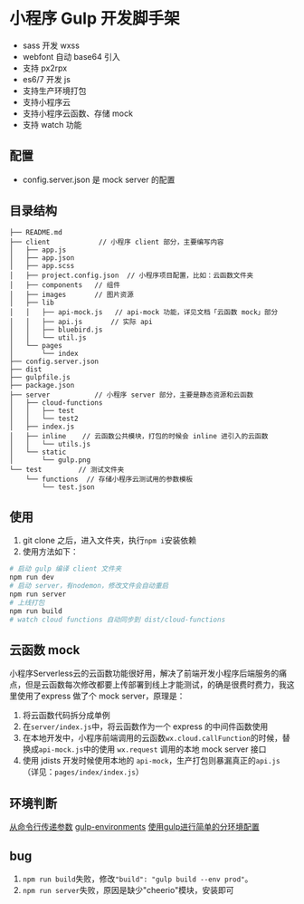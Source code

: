 # 小程序 Gulp 开发脚手架

* sass 开发 wxss
* webfont 自动 base64 引入
* 支持 px2rpx
* es6/7 开发 js
* 支持生产环境打包
* 支持小程序云
* 支持小程序云函数、存储 mock
* 支持 watch 功能

## 配置

* config.server.json 是 mock server 的配置

## 目录结构

```
├── README.md
├── client            // 小程序 client 部分，主要编写内容
│   ├── app.js
│   ├── app.json
│   ├── app.scss
│   ├── project.config.json  // 小程序项目配置，比如：云函数文件夹
│   ├── components   // 组件
│   ├── images       // 图片资源
│   ├── lib
│   │   ├── api-mock.js   // api-mock 功能，详见文档「云函数 mock」部分
│   │   ├── api.js       // 实际 api
│   │   ├── bluebird.js
│   │   └── util.js
│   └── pages
│       └── index
├── config.server.json
├── dist
├── gulpfile.js
├── package.json
├── server           // 小程序 server 部分，主要是静态资源和云函数
│   ├── cloud-functions
│   │   ├── test
│   │   └── test2
│   ├── index.js
│   ├── inline    // 云函数公共模块，打包的时候会 inline 进引入的云函数
│   │   └── utils.js
│   └── static
│       └── gulp.png
└── test         // 测试文件夹
    └── functions  // 存储小程序云测试用的参数模板
        └── test.json
```

## 使用
1. git clone 之后，进入文件夹，执行`npm i`安装依赖
2. 使用方法如下：

```bash
# 启动 gulp 编译 client 文件夹
npm run dev
# 启动 server，有nodemon，修改文件会自动重启
npm run server
# 上线打包
npm run build
# watch cloud functions 自动同步到 dist/cloud-functions
```


## 云函数 mock
小程序Serverless云的云函数功能很好用，解决了前端开发小程序后端服务的痛点，但是云函数每次修改都要上传部署到线上才能测试，的确是很费时费力，我这里使用了express 做了个 mock server，原理是：

1. 将云函数代码拆分成单例
2. 在`server/index.js`中，将云函数作为一个 express 的中间件函数使用
3. 在本地开发中，小程序前端调用的云函数`wx.cloud.callFunction`的时候，替换成`api-mock.js`中的使用 `wx.request` 调用的本地 mock server 接口
4. 使用 jdists 开发时候使用本地的 `api-mock`，生产打包则暴漏真正的`api.js`（详见：`pages/index/index.js`）


## 环境判断

[从命令行传递参数](https://www.gulpjs.com.cn/docs/recipes/pass-arguments-from-cli/)
[gulp-environments](https://www.npmjs.com/package/gulp-environments)
[使用gulp进行简单的分环境配置](https://segmentfault.com/a/1190000004138375?_ea=503865)


## bug

1. `npm run build`失败，修改`"build": "gulp build --env prod"`。
2. `npm run server`失败，原因是缺少"cheerio"模块，安装即可

